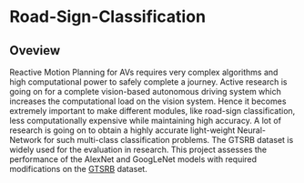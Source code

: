# Road-Sign-Classification

## Oveview
Reactive Motion Planning for AVs requires very complex algorithms and high computational power to safely complete a journey. Active research is going on for a complete vision-based autonomous driving system which increases the computational load on the vision system. Hence it becomes extremely important to make different modules, like road-sign classification, less computationally expensive while maintaining high accuracy. A lot of research is going on to obtain a highly accurate light-weight Neural-Network for such multi-class classification problems. The GTSRB dataset is widely used for the evaluation in research. This project assesses the performance of the AlexNet and GoogLeNet models with required modifications on the [GTSRB](https://benchmark.ini.rub.de/gtsrb_news.html) dataset.

